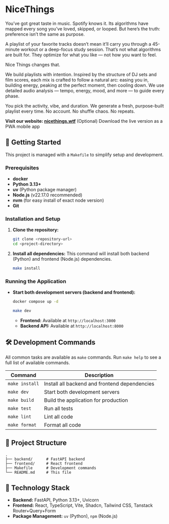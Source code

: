 # NiceThings

You’ve got great taste in music. Spotify knows it. Its algorithms have mapped every song you’ve loved, skipped, or looped. But here’s the truth: preference isn’t the same as purpose.

A playlist of your favorite tracks doesn’t mean it’ll carry you through a 45-minute workout or a deep-focus study session. That’s not what algorithms are built for. They optimize for what you like — not how you want to feel.

Nice Things changes that.

We build playlists with intention. Inspired by the structure of DJ sets and film scores, each mix is crafted to follow a natural arc: easing you in, building energy, peaking at the perfect moment, then cooling down. We use detailed audio analysis — tempo, energy, mood, and more — to guide every phase.

You pick the activity, vibe, and duration. We generate a fresh, purpose-built playlist every time. No account. No shuffle chaos. No repeats.

**Visit our website: [nicethings.wtf](https://nicethings.wtf)**
(Optional) Download the live version as a PWA mobile app

## 🚀 Getting Started

This project is managed with a `Makefile` to simplify setup and development.

### Prerequisites

- **docker**
- **Python 3.13+**
- **uv** (Python package manager)
- **Node.js** (v22.17.0 recommended)
- **nvm** (for easy install of exact node version)
- **Git**

### Installation and Setup

1.  **Clone the repository:**
    ```bash
    git clone <repository-url>
    cd <project-directory>
    ```

2.  **Install all dependencies:**
    This command will install both backend (Python) and frontend (Node.js) dependencies.
    ```bash
    make install
    ```

### Running the Application

-   **Start both development servers (backend and frontend):**
    ```bash
    docker compose up -d
    ```
 
    ```bash
    make dev
    ```
    -   **Frontend:** Available at `http://localhost:3000`
    -   **Backend API:** Available at `http://localhost:8000`

## 🛠️ Development Commands

All common tasks are available as `make` commands. Run `make help` to see a full list of available commands.

| Command         | Description                                     |
| --------------- | ----------------------------------------------- |
| `make install`  | Install all backend and frontend dependencies   |
| `make dev`      | Start both development servers                  |
| `make build`    | Build the application for production            |
| `make test`     | Run all tests                                   |
| `make lint`     | Lint all code                                   |
| `make format`   | Format all code                                 |

## 📁 Project Structure

```
.
├── backend/      # FastAPI backend
├── frontend/     # React frontend
├── Makefile      # Development commands
└── README.md     # This file
```

## 🔧 Technology Stack

-   **Backend:** FastAPI, Python 3.13+, Uvicorn
-   **Frontend:** React, TypeScript, Vite, Shadcn, Tailwind CSS, Tanstack Router+Query+Form
-   **Package Management:** `uv` (Python), `npm` (Node.js)
